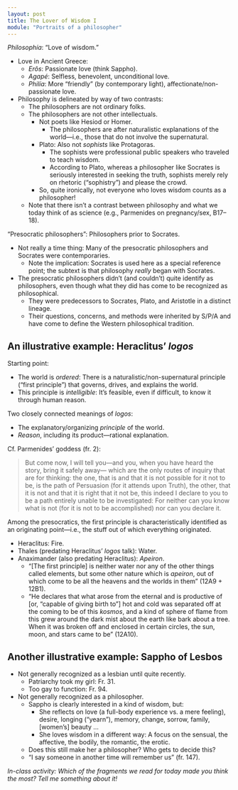 ```yaml
---
layout: post
title: The Lover of Wisdom I
module: "Portraits of a philosopher"
---
```


*Philosophía*: “Love of wisdom.”

- Love in Ancient Greece:
  - *Erôs*: Passionate love (think Sappho).
  - *Agapé*: Selfless, benevolent, unconditional love.
  - *Philía*: More “friendly” (by contemporary light), affectionate/non-passionate love.
- Philosophy is delineated by way of two contrasts:
  - The philosophers are not ordinary folks.
  - The philosophers are not other intellectuals.
    - Not poets like Hesiod or Homer.
      - The philosophers are after naturalistic explanations of the world—i.e., those that do not involve the supernatural.
    - Plato: Also not *sophists* like Protagoras.
      - The sophists were professional public speakers who traveled to teach wisdom.
      - According to Plato, whereas a philosopher like Socrates is seriously interested in seeking the truth, sophists merely rely on rhetoric (“sophistry”) and please the crowd.
    - So, quite ironically, not everyone who loves wisdom counts as a philosopher!
  - Note that there isn’t a contrast between philosophy and what we today think of as science (e.g., Parmenides on pregnancy/sex, B17–18).

“Presocratic philosophers”: Philosophers prior to Socrates.

- Not really a time thing: Many of the presocratic philosophers and Socrates were contemporaries. 
  - Note the implication: Socrates is used here as a special reference point; the subtext is that philosophy *really* began with Socrates.
- The presocratic philosophers didn’t (and couldn’t) quite identify as philosophers, even though what they did has come to be recognized as philosophical.
  - They were predecessors to Socrates, Plato, and Aristotle in a distinct lineage.
  - Their questions, concerns, and methods were inherited by S/P/A and have come to define the Western philosophical tradition.

## An illustrative example: Heraclitus’ *logos*

Starting point: 

- The world is *ordered*: There is a naturalistic/non-supernatural principle (“first principle”) that governs, drives, and explains the world.
- This principle is *intelligible*: It’s feasible, even if difficult, to know it through human reason.

Two closely connected meanings of *logos*:

- The explanatory/organizing *principle* of the world.
- *Reason*, including its product—rational explanation.

Cf. Parmenides’ goddess (fr. 2):

> But come now, I will tell you—and you, when you have heard the story, bring it safely away—
> which are the only routes of inquiry that are for thinking:
> the one, that is and that it is not possible for it not to be,
> is the path of Persuasion (for it attends upon Truth),
> the other, that it is not and that it is right that it not be,
> this indeed I declare to you to be a path entirely unable to be investigated:
> For neither can you know what is not (for it is not to be accomplished)
> nor can you declare it.

Among the presocratics, the first principle is characteristically identified as an originating point—i.e., the stuff out of which everything originated.

- Heraclitus: Fire.
- Thales (predating Heraclitus’ *logos* talk): Water.
- Anaximander (also predating Heraclitus): *Apeiron*.
  - “[The first principle] is neither water nor any of the other things called elements, but some other nature which is *apeiron*, out of which come to be all the heavens and the worlds in them” (12A9 + 12B1).
  - “He declares that what arose from the eternal and is productive of [or, “capable of giving birth to”] hot and cold was separated off at the coming to be of this *kosmos*, and a kind of sphere of flame from this grew around the dark mist about the earth like bark about a tree. When it was broken off and enclosed in certain circles, the sun, moon, and stars came to be” (12A10).

## Another illustrative example: Sappho of Lesbos

- Not generally recognized as a lesbian until quite recently.
  - Patriarchy took my girl: Fr. 31.
  - Too gay to function: Fr. 94.
- Not generally recognized as a philosopher.
  - Sappho is clearly interested in a kind of wisdom, but:
    - She reflects on love (a full-body experience vs. a mere feeling), desire, longing (“yearn”), memory, change, sorrow, family, [women’s] beauty …
    - She loves wisdom in a different way: A focus on the sensual, the affective, the bodily, the romantic, the erotic.
  - Does this still make her a philosopher? Who gets to decide this?
  - “I say someone in another time will remember us” (fr. 147).

*In-class activity: Which of the fragments we read for today made you think the most? Tell me something about it!*
